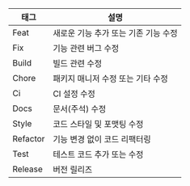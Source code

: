 | 태그     | 설명                                               |
|----------|----------------------------------------------------|
| Feat     | 새로운 기능 추가 또는 기존 기능 수정             |
| Fix      | 기능 관련 버그 수정                               |
| Build    | 빌드 관련 수정                                    |
| Chore    | 패키지 매니저 수정 또는 기타 수정                 |
| Ci       | CI 설정 수정                                      |
| Docs     | 문서(주석) 수정                                   |
| Style    | 코드 스타일 및 포맷팅 수정                        |
| Refactor | 기능 변경 없이 코드 리팩터링                      |
| Test     | 테스트 코드 추가 또는 수정                         |
| Release  | 버전 릴리즈                                       |
